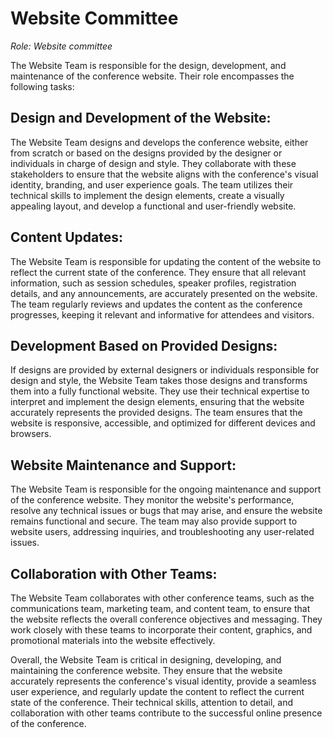 # Website Committee

*Role: Website committee*

The Website Team is responsible for the design, development, and maintenance of
the conference website. Their role encompasses the following tasks:

## Design and Development of the Website:

The Website Team designs and develops the conference website, either from
scratch or based on the designs provided by the designer or individuals in
charge of design and style. They collaborate with these stakeholders to ensure
that the website aligns with the conference's visual identity, branding, and
user experience goals. The team utilizes their technical skills to implement
the design elements, create a visually appealing layout, and develop
a functional and user-friendly website.

## Content Updates:

The Website Team is responsible for updating the content of the website to
reflect the current state of the conference. They ensure that all relevant
information, such as session schedules, speaker profiles, registration details,
and any announcements, are accurately presented on the website. The team
regularly reviews and updates the content as the conference progresses, keeping
it relevant and informative for attendees and visitors.

## Development Based on Provided Designs:

If designs are provided by external designers or individuals responsible for
design and style, the Website Team takes those designs and transforms them into
a fully functional website. They use their technical expertise to interpret and
implement the design elements, ensuring that the website accurately represents
the provided designs. The team ensures that the website is responsive,
accessible, and optimized for different devices and browsers.

## Website Maintenance and Support:

The Website Team is responsible for the ongoing maintenance and support of the
conference website. They monitor the website's performance, resolve any
technical issues or bugs that may arise, and ensure the website remains
functional and secure. The team may also provide support to website users,
addressing inquiries, and troubleshooting any user-related issues.

## Collaboration with Other Teams:

The Website Team collaborates with other conference teams, such as the
communications team, marketing team, and content team, to ensure that the
website reflects the overall conference objectives and messaging. They work
closely with these teams to incorporate their content, graphics, and
promotional materials into the website effectively.


Overall, the Website Team is critical in designing, developing, and maintaining
the conference website. They ensure that the website accurately represents the
conference's visual identity, provide a seamless user experience, and regularly
update the content to reflect the current state of the conference. Their
technical skills, attention to detail, and collaboration with other teams
contribute to the successful online presence of the conference.
